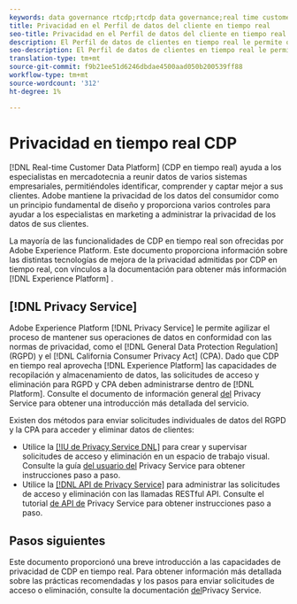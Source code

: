 ```yaml
---
keywords: data governance rtcdp;rtcdp data governance;real time customer data profile data governance;privacy rtcdp;rtcdp privacy
title: Privacidad en el Perfil de datos del cliente en tiempo real
seo-title: Privacidad en el Perfil de datos del cliente en tiempo real
description: El Perfil de datos de clientes en tiempo real le permite optimizar el proceso para mantener las operaciones de datos conformes con las normativas de privacidad.
seo-description: El Perfil de datos de clientes en tiempo real le permite optimizar el proceso para mantener las operaciones de datos conformes con las normativas de privacidad.
translation-type: tm+mt
source-git-commit: f9b21ee51d6246dbdae4500aad050b200539ff88
workflow-type: tm+mt
source-wordcount: '312'
ht-degree: 1%

---
```



# Privacidad en tiempo real CDP

[!DNL Real-time Customer Data Platform] (CDP en tiempo real) ayuda a los especialistas en mercadotecnia a reunir datos de varios sistemas empresariales, permitiéndoles identificar, comprender y captar mejor a sus clientes. Adobe mantiene la privacidad de los datos del consumidor como un principio fundamental de diseño y proporciona varios controles para ayudar a los especialistas en marketing a administrar la privacidad de los datos de sus clientes.

La mayoría de las funcionalidades de CDP en tiempo real son ofrecidas por Adobe Experience Platform. Este documento proporciona información sobre las distintas tecnologías de mejora de la privacidad admitidas por CDP en tiempo real, con vínculos a la documentación para obtener más información [!DNL Experience Platform] .

## [!DNL Privacy Service]

Adobe Experience Platform [!DNL Privacy Service] le permite agilizar el proceso de mantener sus operaciones de datos en conformidad con las normas de privacidad, como el [!DNL General Data Protection Regulation] (RGPD) y el [!DNL California Consumer Privacy Act] (CPA). Dado que CDP en tiempo real aprovecha [!DNL Experience Platform] las capacidades de recopilación y almacenamiento de datos, las solicitudes de acceso y eliminación para RGPD y CPA deben administrarse dentro de [!DNL Platform]. Consulte el documento de información general [del](../../privacy-service/home.md) Privacy Service para obtener una introducción más detallada del servicio.

Existen dos métodos para enviar solicitudes individuales de datos del RGPD y la CPA para acceder y eliminar datos de clientes:

* Utilice la [[!IU de Privacy Service DNL]](https://privacyui.cloud.adobe.io/) para crear y supervisar solicitudes de acceso y eliminación en un espacio de trabajo visual. Consulte la guía [del usuario del](../../privacy-service/ui/overview.md) Privacy Service para obtener instrucciones paso a paso.
* Utilice la [[!DNL API de Privacy Service]](https://www.adobe.io/apis/experienceplatform/home/api-reference.html#!acpdr/swagger-specs/privacy-service.yaml) para administrar las solicitudes de acceso y eliminación con las llamadas RESTful API. Consulte el tutorial [de API de](../../privacy-service/api/getting-started.md) Privacy Service para obtener instrucciones paso a paso.

<!-- (Capability will not be available for November GA) 
## Opt-out capabilities

Real-time CDP provides two types of consumer opt-out capabilities:

1. **General opt-out**: (Waiting on info)
1. **Segment-level opt-out of sale**: Opt-out of sale requests are captured using the Profile Privacy mixin (see the section on "Handling opt-out requests" in the [Real-time Customer Profile overview](../../profile/home.md) for more information). Using this, you can exclude users who have opted out from a segment using boolean logic ("AND NOT") in the segment predicate.
-->

## Pasos siguientes

Este documento proporcionó una breve introducción a las capacidades de privacidad de CDP en tiempo real. Para obtener información más detallada sobre las prácticas recomendadas y los pasos para enviar solicitudes de acceso o eliminación, consulte la documentación [del](../../privacy-service/home.md)Privacy Service.